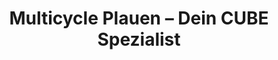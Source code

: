 ---
title: "Multicycle Plauen – Dein CUBE Spezialist"
url: /plauen/multicycle-plauen-dein-cube-spezialist/
shop: Fahrrad
---